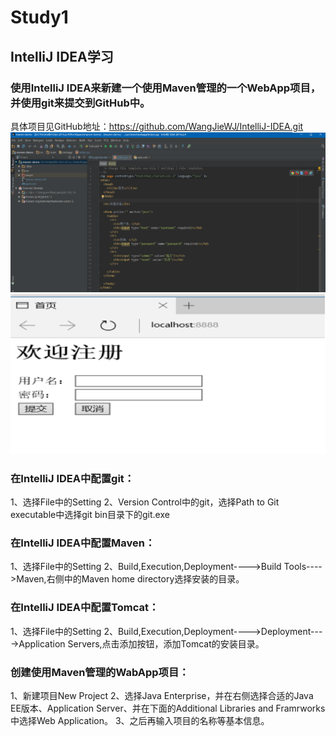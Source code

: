 # Study1
## IntelliJ IDEA学习

### 使用IntelliJ IDEA来新建一个使用Maven管理的一个WebApp项目，并使用git来提交到GitHub中。
   具体项目见GitHub地址：https://github.com/WangJieWJ/IntelliJ-IDEA.git
   ![IDEA界面](img/2.png)   ![效果图](img/3.png)
   
### 在IntelliJ IDEA中配置git：
   1、选择File中的Setting
   2、Version Control中的git，选择Path to Git executable中选择git bin目录下的git.exe

### 在IntelliJ IDEA中配置Maven：
   1、选择File中的Setting
   2、Build,Execution,Deployment---->Build Tools---->Maven,右侧中的Maven home directory选择安装的目录。
   
### 在IntelliJ IDEA中配置Tomcat：
   1、选择File中的Setting
   2、Build,Execution,Deployment---->Deployment---->Application Servers,点击添加按钮，添加Tomcat的安装目录。
   
### 创建使用Maven管理的WabApp项目：
  1、新建项目New Project
  2、选择Java Enterprise，并在右侧选择合适的Java EE版本、Application Server、并在下面的Additional Libraries and Framrworks中选择Web Application。
  3、之后再输入项目的名称等基本信息。
